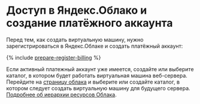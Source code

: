 # Доступ в Яндекс.Облако и создание платёжного аккаунта

Перед тем, как создать виртуальную машину, нужно зарегистрироваться в Яндекс.Облаке и создать платёжный аккаунт:

{% include [prepare-register-billing](../_solutions_includes/prepare-register-billing.md) %}

Если активный платежный аккаунт уже имеется, создайте или выберите каталог, в котором будет работать виртуальная машина веб-сервера. Перейдите на [страницу облака](https://console.cloud.yandex.ru/cloud) и выберите или создайте каталог, в котором следует создать виртуальную машину для будущего сервера. [Подробнее об иерархии ресурсов Облака](../../resource-manager/concepts/resources-hierarchy.md).
